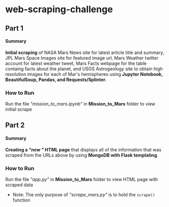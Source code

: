 # web-scraping-challenge

## Part 1
#### Summary
**Initial scraping** of NASA Mars News site for latest article title and summary, JPL Mars Space Images site for featured image url, Mars Weather twitter account for latest weather tweet, Mars Facts webpage for the table containg facts about the planet, and USGS Astrogeology site to obtain high resolution images for each of Mar's hemispheres using **Jupyter Notebook, BeautifulSoup, Pandas, and Requests/Splinter**.
### How to Run
Run the file _"mission_to_mars.ipynb"_ in **Mission_to_Mars** folder to view initial scrape
## Part 2
#### Summary
**Creating a _"new "_ HTML page** that displays all of the information that was scraped from the URLs above by using **MongoDB with Flask templating**.
### How to Run
Run the file _"app.py"_ in **Mission_to_Mars** folder to view HTML page with scraped data
* Note: The only purpose of  _"scrape_mars.py"_ is to hold the `scrape()` function
